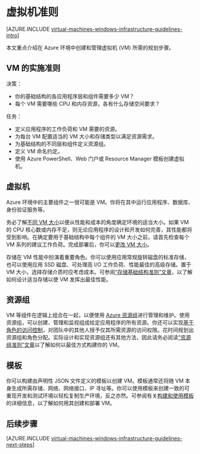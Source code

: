 <properties
	pageTitle="Windows 虚拟机准则 |Azure"
	description="了解将 Windows 虚拟机部署到 Azure 中的关键设计和实施准则"
	documentationCenter=""
	services="virtual-machines-windows"
	authors="iainfoulds"
	manager="timlt"
	editor=""
	tags="azure-resource-manager"/>

<tags
	ms.service="virtual-machines-windows"
	ms.date="06/30/2016"
	wacn.date="08/08/2016"/>

# 虚拟机准则

[AZURE.INCLUDE [virtual-machines-windows-infrastructure-guidelines-intro](../includes/virtual-machines-windows-infrastructure-guidelines-intro.md)]

本文重点介绍在 Azure 环境中创建和管理虚拟机 (VM) 所需的规划步骤。

## VM 的实施准则
决策：

- 你的基础结构的各应用程序层和组件需要多少 VM？
- 每个 VM 需要哪些 CPU 和内存资源，各有什么存储空间要求？

任务：

- 定义应用程序的工作负荷和 VM 需要的资源。
- 为每台 VM 配置适当的 VM 大小和存储类型以满足资源需求。
- 为基础结构的不同层和组件定义资源组。
- 定义 VM 命名约定。
- 使用 Azure PowerShell、Web 门户或 Resource Manager 模板创建虚拟机。

## 虚拟机

Azure 环境中的主要组件之一很可能是 VM。你将在其中运行应用程序、数据库、身份验证服务等。

务必了解[不同 VM 大小](/documentation/articles/virtual-machines-windows-sizes/)以便从性能和成本的角度确定环境的适当大小。如果 VM 的 CPU 核心数或内存不足，则无论应用程序的设计和开发如何完善，其性能都将受到影响。在确定要用于基础结构中每个组件的 VM 大小之前，请首先检查每个 VM 系列的建议工作负荷。完成部署后，你可以[更改 VM 大小](https://azure.microsoft.com/blog/resize-virtual-machines/)。

存储在 VM 性能中扮演着重要角色。你可以使用应用常规旋转磁盘的标准存储，也可以使用应用 SSD 磁盘、可处理高 I/O 工作负荷、性能最佳的高级存储。置于 VM 大小，选择存储介质时应考虑成本。可参阅[“存储基础结构准则”文章](/documentation/articles/virtual-machines-windows-infrastructure-storage-solutions-guidelines/)，以了解如何设计适当存储以使 VM 发挥出最佳性能。


## 资源组
VM 等组件在逻辑上组合在一起，以便使用 [Azure 资源组](/documentation/articles/resource-group-overview/)进行管理和维护。使用资源组，可以创建、管理和监视组成给定应用程序的所有资源。你还可以实现[基于角色的访问控制](/documentation/articles/role-based-access-control-what-is/)，对团队中的其他人授予仅其所需资源的访问权限。花时间规划出资源组和角色分配。实际设计和实现资源组还有其他方法，因此请务必阅读[“资源组准则”文章](/documentation/articles/virtual-machines-windows-infrastructure-resource-groups-guidelines/)以了解如何以最佳方式构建你的 VM。


## 模板 
你可以构建由声明性 JSON 文件定义的模板以创建 VM。模板通常还将随 VM 本身生成所需存储、网络、网络接口、IP 寻址等。你可以使用模板来创建一致的可重现开发和测试环境以轻松复制生产环境，反之亦然。可参阅有关[构建和使用模板](/documentation/articles/resource-group-overview/#template-deployment)的详细信息，以了解如何用其创建和部署 VM。


## 后续步骤
[AZURE.INCLUDE [virtual-machines-windows-infrastructure-guidelines-next-steps](../includes/virtual-machines-windows-infrastructure-guidelines-next-steps.md)]

<!---HONumber=Mooncake_0801_2016-->
